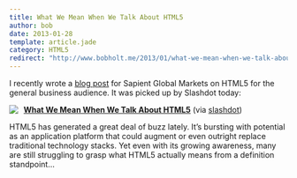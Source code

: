 ```yaml
---
title: What We Mean When We Talk About HTML5
author: bob
date: 2013-01-28
template: article.jade
category: HTML5
redirect: "http://www.bobholt.me/2013/01/what-we-mean-when-we-talk-about-html5/"
---
```


I recently wrote a <a href="http://gmblog.sapient.com/?p=1106" title="What We Mean When We Talk About HTML5">blog post</a> for Sapient Global Markets on HTML5 for the general business audience. It was picked up by Slashdot today:
<span class="more"></span>

<div class="rpuEmbedCode">
  <!--rpuEmbedStart-->
  <script src="http://1.rp-api.com/rjs/repost-article.js?3" type="text/javascript" data-cfasync="false"></script>
  <div class="rpuArticle rpuRepost-b011091b10d7afa47462eb68c66d6ed9-top rpuJump-1" style="margin:0;padding:0;">
    <a href="http://s.tt/1z2Mi" class="rpuThumb" rel="norewrite"><img src="http://img.1.rp-api.com/thumb/4138635" style="float:left;margin-right:10px;" /></a>
    <a href="http://s.tt/1z2Mi" class="rpuTitle" rel="norewrite"><strong>What We Mean When We Talk About HTML5</strong></a> (via <a href="http://s.tt/1z2Mi" class="rpuHost" rel="norewrite">slashdot</a>)
    <p class="rpuSnip">
       HTML5 has generated a great deal of buzz lately. It’s bursting with potential as an application platform that could augment or even outright replace traditional technology stacks. Yet even with its growing awareness, many are still struggling to grasp what HTML5 actually means from a definition standpoint&hellip;
    </p>
  </div>
  <div style="display:none;" class="rpuKeywords">HTML5, web, features, technologies, applications, open web, platform, robust applications, software application, definition, official HTML5 language, HTML5 Boilerplate Ant, Web access spreads, World Wide Web, open web platform., open Web platform, traditional technology stacks, freely available technologies, term, Sapient Global Markets, traditional software application, developers, new multimedia features, user interface developers, limited browser support, W3C, support landscape—recommending solutions, HTML5 definition, HTML5 applications, development, Silverlight, Web application, application platform, Web browser, web applications, definition standpoint, Microsoft Silverlight, development projects, future, great deal, proprietary technologies, latest features, key question, different ideas, particular features, Internet access, desktop computers, mobile devices, Flash, data storage</div>
  <!-- put the "tease", "jump" or "more" break here --><!--more--><!--break--><div style="display: none;"><hr class="at-page-break" /></div>
  <div class="rpuArticle rpuRepostMain rpuRepost-b011091b10d7afa47462eb68c66d6ed9-bottom" style="display:none;">&nbsp;</div>
  <!-- How to customize this embed: http://www.repost.us/article-preview/#!shash=b011091b10d7afa47462eb68c66d6ed9 -->
  <!--rpuEmbedEnd-->
</div>